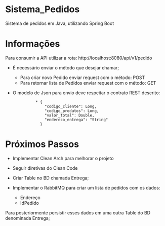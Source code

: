 # Sistema_Pedidos
 Sistema de pedidos em Java, utilizando Spring Boot

# Informações

Para consumir a API utilizar a rota: http://localhost:8080/api/v1/pedido
* É necessário enviar o método que desejar chamar;
  * Para criar novo Pedido enviar request com o método: POST
  * Para retornar lista de Pedidos enviar request com o método: GET
  
* O modelo de Json para envio deve respeitar o contrato REST descrito:

                * {
                    "codigo_cliente": Long,
                    "codigo_produtos": Long,
                    "valor_total": Double,
                    "endereco_entrega": "String"
                  }
                  
# Próximos Passos

* Implementar Clean Arch para melhorar o projeto
* Seguir diretivas do Clean Code
* Criar Table no BD chamada Entrega;
* Implementar o RabbitMQ para criar um lista de pedidos com os dados:

  - Endereço
  - IdPedido
	
Para posteriormente persistir esses dados em uma outra Table do BD denominada Entrega;
